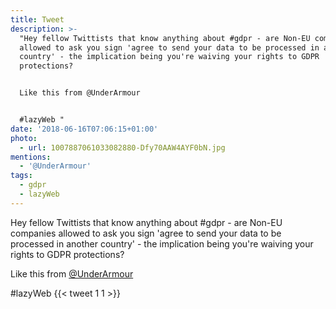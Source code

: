 ```yaml
---
title: Tweet
description: >-
  "Hey fellow Twittists that know anything about #gdpr - are Non-EU companies
  allowed to ask you sign 'agree to send your data to be processed in another
  country' - the implication being you're waiving your rights to GDPR
  protections?


  Like this from @UnderArmour 


  #lazyWeb "
date: '2018-06-16T07:06:15+01:00'
photo:
  - url: 1007887061033082880-Dfy70AAW4AYF0bN.jpg
mentions:
  - '@UnderArmour'
tags:
  - gdpr
  - lazyWeb
---
```

Hey fellow Twittists that know anything about #gdpr - are Non-EU companies allowed to ask you sign 'agree to send your data to be processed in another country' - the implication being you're waiving your rights to GDPR protections?

Like this from [@UnderArmour](https://twitter.com/@UnderArmour) 

#lazyWeb 
      {{< tweet 1 1 >}}
    
